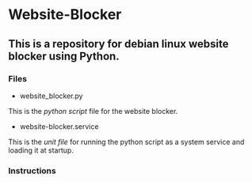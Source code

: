 # Website-Blocker

## This is a repository for debian linux website blocker using Python.

### Files

- website_blocker.py

This is the *python script* file for the website blocker.

- website-blocker.service

This is the *unit file* for running the python script as a system service and loading it at startup.


### Instructions
